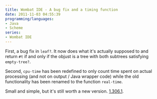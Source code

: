 ```yaml
---
title: Wombat IDE - A bug fix and a timing function
date: 2011-11-03 04:55:39
programming/languages:
- Java
- Scheme
series:
- Wombat IDE
---
```

First, a bug fix in `leaf?`. It now does what it's actually supposed to and return `#t` if and only if the objust is a tree with both subtrees satisfying `empty-tree?`.

Second, `cpu-time` has been redefined to only count time spent on actual processing (and not on output / Java wrapper code) while the old functionality has been renamed to the function `real-time`.

Small and simple, but it's still worth a new version. <a title="Wombat Download Page" href="http://www.cs.indiana.edu/cgi-pub/c211/wombat/ ">1.306.1</a>.